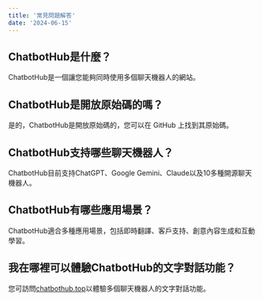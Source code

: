 ```yaml
---
title: '常見問題解答'
date: '2024-06-15'
---
```


## ChatbotHub是什麼？
ChatbotHub是一個讓您能夠同時使用多個聊天機器人的網站。

## ChatbotHub是開放原始碼的嗎？
是的，ChatbotHub是開放原始碼的，您可以在 GitHub 上找到其原始碼。

## ChatbotHub支持哪些聊天機器人？
ChatbotHub目前支持ChatGPT、Google Gemini、Claude以及10多種開源聊天機器人。

## ChatbotHub有哪些應用場景？
ChatbotHub適合多種應用場景，包括即時翻譯、客戶支持、創意內容生成和互動學習。

## 我在哪裡可以體驗ChatbotHub的文字對話功能？
您可訪問[chatbothub.top](https://chatbothub.top/zh-TW)以體驗多個聊天機器人的文字對話功能。